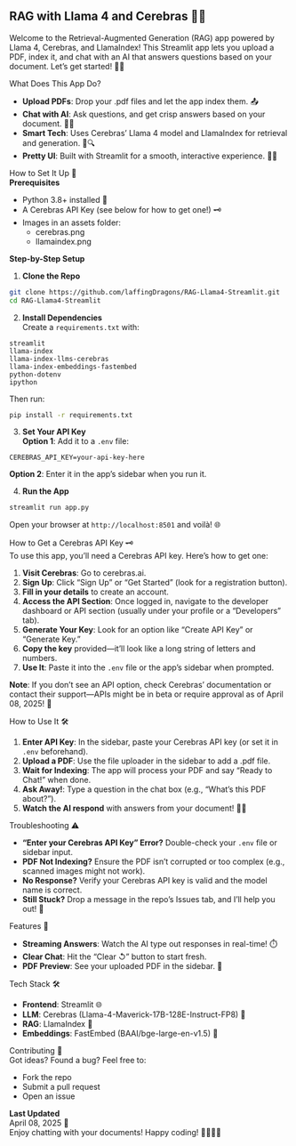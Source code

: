 
## RAG with Llama 4 and Cerebras 🚀🤖

Welcome to the Retrieval-Augmented Generation (RAG) app powered by Llama 4, Cerebras, and LlamaIndex! This Streamlit app lets you upload a PDF, index it, and chat with an AI that answers questions based on your document. Let’s get started! 📄💬

What Does This App Do?  
- **Upload PDFs**: Drop your .pdf files and let the app index them. 📤  
- **Chat with AI**: Ask questions, and get crisp answers based on your document. 🤖💡  
- **Smart Tech**: Uses Cerebras’ Llama 4 model and LlamaIndex for retrieval and generation. 🧠🔍  
- **Pretty UI**: Built with Streamlit for a smooth, interactive experience. 🎨✨

How to Set It Up 🔧  
**Prerequisites**  
- Python 3.8+ installed 🐍  
- A Cerebras API Key (see below for how to get one!) 🗝️  
- Images in an assets folder:  
  - cerebras.png  
  - llamaindex.png  

**Step-by-Step Setup**  
1. **Clone the Repo**  
```bash
git clone https://github.com/laffingDragons/RAG-Llama4-Streamlit.git
cd RAG-Llama4-Streamlit
```  

2. **Install Dependencies**  
Create a `requirements.txt` with:  
```plaintext
streamlit  
llama-index  
llama-index-llms-cerebras  
llama-index-embeddings-fastembed  
python-dotenv  
ipython  
```  
Then run:  
```bash
pip install -r requirements.txt
```  

3. **Set Your API Key**  
**Option 1**: Add it to a `.env` file:  
```plaintext
CEREBRAS_API_KEY=your-api-key-here
```  
**Option 2**: Enter it in the app’s sidebar when you run it.  

4. **Run the App**  
```bash
streamlit run app.py
```  
Open your browser at `http://localhost:8501` and voilà! 🌐

How to Get a Cerebras API Key 🗝️  
To use this app, you’ll need a Cerebras API key. Here’s how to get one:  
1. **Visit Cerebras**: Go to cerebras.ai.  
2. **Sign Up**: Click “Sign Up” or “Get Started” (look for a registration button).  
3. **Fill in your details** to create an account.  
4. **Access the API Section**: Once logged in, navigate to the developer dashboard or API section (usually under your profile or a “Developers” tab).  
5. **Generate Your Key**: Look for an option like “Create API Key” or “Generate Key.”  
6. **Copy the key** provided—it’ll look like a long string of letters and numbers.  
7. **Use It**: Paste it into the `.env` file or the app’s sidebar when prompted.  

**Note**: If you don’t see an API option, check Cerebras’ documentation or contact their support—APIs might be in beta or require approval as of April 08, 2025! 🔑

How to Use It 🛠️  
1. **Enter API Key**: In the sidebar, paste your Cerebras API key (or set it in `.env` beforehand).  
2. **Upload a PDF**: Use the file uploader in the sidebar to add a .pdf file.  
3. **Wait for Indexing**: The app will process your PDF and say “Ready to Chat!” when done.  
4. **Ask Away!**: Type a question in the chat box (e.g., “What’s this PDF about?”).  
5. **Watch the AI respond** with answers from your document! 🎤🤖

Troubleshooting ⚠️  
- **“Enter your Cerebras API Key” Error?** Double-check your `.env` file or sidebar input.  
- **PDF Not Indexing?** Ensure the PDF isn’t corrupted or too complex (e.g., scanned images might not work).  
- **No Response?** Verify your Cerebras API key is valid and the model name is correct.  
- **Still Stuck?** Drop a message in the repo’s Issues tab, and I’ll help you out! 💬

Features 🌟  
- **Streaming Answers**: Watch the AI type out responses in real-time! ⏱️  
- **Clear Chat**: Hit the “Clear ↺” button to start fresh.  
- **PDF Preview**: See your uploaded PDF in the sidebar. 👀

Tech Stack 🛠️  
- **Frontend**: Streamlit 🌐  
- **LLM**: Cerebras (Llama-4-Maverick-17B-128E-Instruct-FP8) 🧠  
- **RAG**: LlamaIndex 🔎  
- **Embeddings**: FastEmbed (BAAI/bge-large-en-v1.5) 🧩

Contributing 🙌  
Got ideas? Found a bug? Feel free to:  
- Fork the repo  
- Submit a pull request  
- Open an issue  

**Last Updated**  
April 08, 2025 📅  
Enjoy chatting with your documents! Happy coding! 👨‍💻👩‍💻
